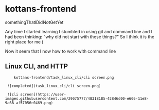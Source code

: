 # kottans-frontend
somethingThatIDidNotGetYet

Any time I started learning I stumbled in using git and command line and I had been thinking: "why did not start with these things?"
So I think it is the right place for me )

Now it seem that I now how to work with command line

## Linux CLI, and HTTP

        kottans-frontend/task_linux_cli/cli screen.png

     ![completed](task_linux_cli/cli screen.png)

     ![cli screen](https://user-images.githubusercontent.com/29075777/48318185-42846d00-e605-11e8-9a68-af57056e0469.png)